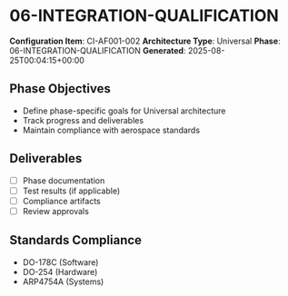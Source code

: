 # 06-INTEGRATION-QUALIFICATION

**Configuration Item**: CI-AF001-002
**Architecture Type**: Universal
**Phase**: 06-INTEGRATION-QUALIFICATION
**Generated**: 2025-08-25T00:04:15+00:00

## Phase Objectives
- Define phase-specific goals for Universal architecture
- Track progress and deliverables
- Maintain compliance with aerospace standards

## Deliverables
- [ ] Phase documentation
- [ ] Test results (if applicable)
- [ ] Compliance artifacts
- [ ] Review approvals

## Standards Compliance
- DO-178C (Software)
- DO-254 (Hardware)
- ARP4754A (Systems)
